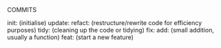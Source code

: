 COMMITS

init: (initialise)
update: 
refact: (restructure/rewrite code for efficiency purposes)
tidy: (cleaning up the code or tidying)
fix: 
add: (small addition, usually a function)
feat: (start a new feature)
